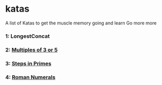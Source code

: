 # katas

A list of Katas to get the muscle memory going and learn Go more more

### 1: LongestConcat
### 2: [Multiples of 3 or 5](https://www.codewars.com/kata/514b92a657cdc65150000006/train/go)
### 3: [Steps in Primes](https://www.codewars.com/kata/5613d06cee1e7da6d5000055/train/go)
### 4: [Roman Numerals](https://codingdojo.org/kata/RomanNumerals/)
